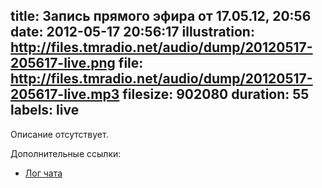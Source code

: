 title: Запись прямого эфира от 17.05.12, 20:56
date: 2012-05-17 20:56:17
illustration: http://files.tmradio.net/audio/dump/20120517-205617-live.png
file: http://files.tmradio.net/audio/dump/20120517-205617-live.mp3
filesize: 902080
duration: 55
labels: live
---
Описание отсутствует.

Дополнительные ссылки:

- [Лог чата](http://files.tmradio.net/audio/dump/20120517-205617-live.log)
